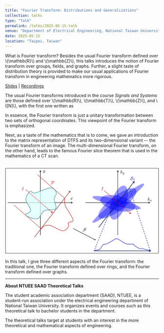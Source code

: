 ```yaml
---
title: "Fourier Transform: Distributions and Generalizations"
collection: talks
type: "Talk"
permalink: /talks/2025-05-15-talk
venue: "Department of Electrical Engineering, National Taiwan University"
date: 2025-05-15
location: "Taipei, Taiwan"
---
```


What is Fourier transform? Besides the usual Fourier transform defined over \\(\mathbb{R}\\) and \\(\mathbb{Z}\\), this talks introduces the notion of Fourier transform over groups, fields, and graphs. Further, a slight taste of distribution theory is provided to make our usual applications of Fourier transform in engineering mathematics more rigorous. 

[Slides](https://github.com/WenPerng/EESAAD_slides/blob/main/Fourier%20Transform%20Distributions%20and%20Generalizations%202025%20%5Bwritten%5D.pdf) | 
[Recordings](https://youtu.be/Jql1E0A5E70)

The usual Fourier transforms introduced in the course *Signals and Systems* are those defined over \\(\mathbb{R}\\), \\(\mathbb{T}\\), \\(\mathbb{Z}\\), and \\([N]\\), with the first one written as
<!-- \\[ \hat{f}(k) = \int_{-\infty}^{\infty} f(x) \mathrm{e}^{-\mathrm{i} 2\pi kx} \mathrm{d}x .\\] -->
In essence, the Fourier transform is just a unitary transformation between two sets of orthogonal coordinates. This viewpoint of the Fourier transform is emphasized.

Next, as a taste of the mathematics that is to come, we gave an introduction to the matrix representation of DTFS and its two-dimensional variant -- the Fourier transform of an image. The multi-dimensional Fourier transform, on the other hand, leads to the famous Fourier slice theorem that is used in the mathematics of a CT scan.

<br/><img src='/images/talk/2025-05-15-Fourier-slice.png'>


In this talk, I give three different aspects of the Fourier transform: the traditional one, the Fourier transform defined over rings, and the Fourier transform defined over graphs.


---
**About NTUEE SAAD Theoretical Talks**

The student academic association department (SAAD), NTUEE, is a student-run association under the electrical engineering department of National Taiwan University. It organizes events and courses such as this theoretical talk to bachelor students in the department.

The theoretical talks target at students with an interest in the more theoretical and mathematical aspects of engineering.